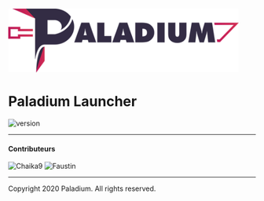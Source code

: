 <p><img  src="./logo.png" height="130px" alt="Paladium"></p>

<h1>Paladium Launcher</h1>

<p>
    <img src="https://img.shields.io/badge/version-1.0.0--beta.1(0.0.01--d15)-dark_green.svg?style=for-the-badge" alt="version">
</p>


---

#### Contributeurs
<p>
    <img width="80" src="https://palagitium.dev/uploads/-/system/user/avatar/5/avatar.png" alt="Chaika9">
    <img width="80" src="https://www.gravatar.com/avatar/321b531e47762a7c6eb21a05f1ec95f4?s=180&d=identicon" alt="Faustin">
</p>

---
Copyright 2020 Paladium. All rights reserved.

[nodejs]: https://nodejs.org/en/ 'Node.js'
[git]: https://git-scm.com/ 'Git'